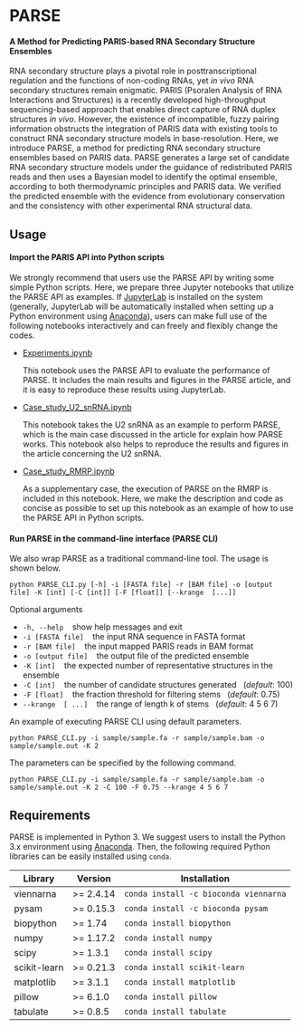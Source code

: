 # PARSE
#### A Method for Predicting PARIS-based RNA Secondary Structure Ensembles

RNA secondary structure plays a pivotal role in posttranscriptional regulation and the functions of non-coding RNAs, yet *in vivo* RNA secondary structures remain enigmatic. PARIS (Psoralen Analysis of RNA Interactions and Structures) is a recently developed high-throughput sequencing-based approach that enables direct capture of RNA duplex structures *in vivo*. However, the existence of incompatible, fuzzy pairing information obstructs the integration of PARIS data with existing tools to construct RNA secondary structure models in base-resolution. Here, we introduce PARSE, a method for predicting RNA secondary structure ensembles based on PARIS data. PARSE generates a large set of candidate RNA secondary structure models under the guidance of redistributed PARIS reads and then uses a Bayesian model to identify the optimal ensemble, according to both thermodynamic principles and PARIS data. We verified the predicted ensemble with the evidence from evolutionary conservation and the consistency with other experimental RNA structural data.

## Usage

#### Import the PARIS API into Python scripts

We strongly recommend that users use the PARSE API by writing some simple Python scripts. Here, we prepare three Jupyter notebooks that utilize the PARSE API as examples. If [JupyterLab](https://jupyter.org/) is installed on the system (generally, JupyterLab will be automatically installed when setting up a Python environment using [Anaconda](https://www.anaconda.com/products/individual)), users can make full use of the following notebooks interactively and can freely and flexibly change the codes. 

- [Experiments.ipynb](Experiments.ipynb) 

    This notebook uses the PARSE API to evaluate the performance of PARSE. It includes the main results and figures in the PARSE article, and it is easy to reproduce these results using JupyterLab.

- [Case_study_U2_snRNA.ipynb](Case_study_U2_snRNA.ipynb) 

    This notebook takes the U2 snRNA as an example to perform PARSE, which is the main case discussed in the article for explain how PARSE works. This notebook also helps to reproduce the results and figures in the article concerning the U2 snRNA.

- [Case_study_RMRP.ipynb](Case_study_RMRP.ipynb)
    
    As a supplementary case, the execution of PARSE on the RMRP is included in this notebook. Here, we make the description and code as concise as possible to set up this notebook as an example of how to use the PARSE API in Python scripts.


#### Run PARSE in the command-line interface (PARSE CLI)

We also wrap PARSE as a traditional command-line tool. The usage is shown below.

`python PARSE_CLI.py [-h] -i [FASTA file] -r [BAM file] -o [output file] -K [int] [-C [int]] [-F [float]] [--krange  [...]]`

Optional arguments
 - `-h, --help`       &nbsp;&nbsp; show help messages and exit
 - `-i [FASTA file]`  &nbsp;&nbsp; the input RNA sequence in FASTA format
 - `-r [BAM file]`    &nbsp;&nbsp; the input mapped PARIS reads in BAM format
 - `-o [output file]` &nbsp;&nbsp; the output file of the predicted ensemble
 - `-K [int]`         &nbsp;&nbsp; the expected number of representative structures in the ensemble
 - `-C [int]`         &nbsp;&nbsp; the number of candidate structures generated &nbsp; (*default*: 100)
 - `-F [float]`       &nbsp;&nbsp; the fraction threshold for filtering stems &nbsp; (*default*: 0.75)
 - `--krange  [ ...]` &nbsp;&nbsp; the range of length k of stems  &nbsp; (*default*: 4 5 6 7)
 
An example of executing PARSE CLI using default parameters.

`python PARSE_CLI.py -i sample/sample.fa -r sample/sample.bam -o sample/sample.out -K 2`

The parameters can be specified by the following command.

`python PARSE_CLI.py -i sample/sample.fa -r sample/sample.bam -o sample/sample.out -K 2 -C 100 -F 0.75 --krange 4 5 6 7`

## Requirements

PARSE is implemented in Python 3. We suggest users to install the Python 3.x environment using [Anaconda](https://www.anaconda.com/products/individual). Then, the following required Python libraries can be easily installed using `conda`.

| Library | Version | Installation |
|---|---|---|
| viennarna | >= 2.4.14 | `conda install -c bioconda viennarna` |
| pysam | >= 0.15.3 | `conda install -c bioconda pysam` |
| biopython | >= 1.74 | `conda install biopython` |
| numpy | >= 1.17.2 | `conda install numpy` |
| scipy | >= 1.3.1 | `conda install scipy` |
| scikit-learn | >= 0.21.3 | `conda install scikit-learn` |
| matplotlib | >= 3.1.1 | `conda install matplotlib` |
| pillow | >= 6.1.0 | `conda install pillow` |
| tabulate | >= 0.8.5 | `conda install tabulate` |
